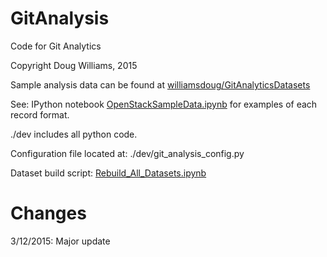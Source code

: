 GitAnalysis
===========

Code for Git Analytics

Copyright Doug Williams, 2015

Sample analysis data can be found at [williamsdoug/GitAnalyticsDatasets](https://github.com/williamsdoug/GitAnalyticsDatasets)

See: IPython notebook [OpenStackSampleData.ipynb](http://nbviewer.ipython.org/github/williamsdoug/GitAnalysis/blob/master/OpenStackSampleData.ipynb) for examples of each record format.


./dev includes all python code.

Configuration file located at: ./dev/git_analysis_config.py

Dataset build script: [Rebuild_All_Datasets.ipynb](http://nbviewer.ipython.org/github/williamsdoug/GitAnalysis/blob/master/Rebuild_All_Datasets.ipynb)


Changes
=======

3/12/2015: Major update